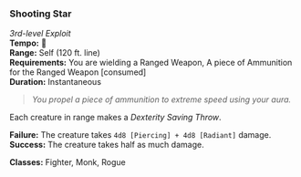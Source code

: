 ### Shooting Star
*3rd-level Exploit*  
**Tempo:** 🔷  
**Range:** Self (120 ft. line)  
**Requirements:** You are wielding a Ranged Weapon, A piece of Ammunition for the Ranged Weapon \[consumed\]  
**Duration:** Instantaneous  

> *You propel a piece of ammunition to extreme speed using your aura.*

Each creature in range makes a *Dexterity Saving Throw*.

**Failure:** The creature takes `4d8 [Piercing] + 4d8 [Radiant]` damage.
**Success:** The creature takes half as much damage.

**Classes:** Fighter, Monk, Rogue